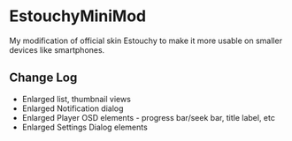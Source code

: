 # EstouchyMiniMod

My modification of official skin Estouchy to make it more usable on smaller devices like smartphones.

## Change Log

- Enlarged list, thumbnail views
- Enlarged Notification dialog
- Enlarged Player OSD elements - progress bar/seek bar, title label, etc
- Enlarged Settings Dialog elements
